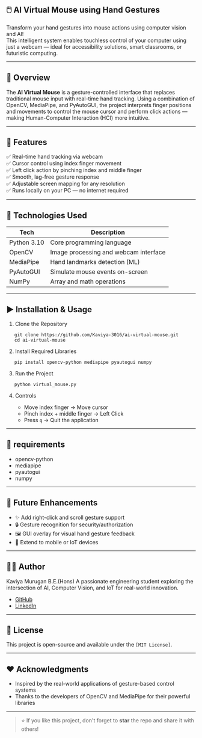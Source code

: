 ## 🖱️ AI Virtual Mouse using Hand Gestures

Transform your hand gestures into mouse actions using computer vision and AI!  
This intelligent system enables touchless control of your computer using just a webcam — ideal for accessibility solutions, smart classrooms, or futuristic computing.

---

## 🚀 Overview

The **AI Virtual Mouse** is a gesture-controlled interface that replaces traditional mouse input with real-time hand tracking. Using a combination of OpenCV, MediaPipe, and PyAutoGUI, the project interprets finger positions and movements to control the mouse cursor and perform click actions — making Human-Computer Interaction (HCI) more intuitive.

---

## 🎯 Features

✅ Real-time hand tracking via webcam  
✅ Cursor control using index finger movement  
✅ Left click action by pinching index and middle finger  
✅ Smooth, lag-free gesture response  
✅ Adjustable screen mapping for any resolution  
✅ Runs locally on your PC — no internet required

---

## 🧠 Technologies Used

| Tech         | Description                           |
|--------------|---------------------------------------|
| Python 3.10  | Core programming language             |
| OpenCV       | Image processing and webcam interface |
| MediaPipe    | Hand landmarks detection (ML)         |
| PyAutoGUI    | Simulate mouse events on-screen       |
| NumPy        | Array and math operations             |

---

## ▶️ Installation & Usage

1. Clone the Repository
```
   git clone https://github.com/Kaviya-3016/ai-virtual-mouse.git
   cd ai-virtual-mouse
```

2. Install Required Libraries
```
   pip install opencv-python mediapipe pyautogui numpy
```

3. Run the Project
```
   python virtual_mouse.py
```
4. Controls

   * Move index finger → Move cursor
   * Pinch index + middle finger → Left Click
   * Press `q` → Quit the application

---

## 📁 requirements

- opencv-python
- mediapipe
- pyautogui
- numpy

---

## 🌱 Future Enhancements

* ✨ Add right-click and scroll gesture support
* 🔒 Gesture recognition for security/authorization
* 🖼️ GUI overlay for visual hand gesture feedback
* 📱 Extend to mobile or IoT devices

---

## 👩‍💻 Author

Kaviya Murugan B.E.(Hons)
A passionate engineering student exploring the intersection of AI, Computer Vision, and IoT for real-world innovation.

* [GitHub](https://github.com/Kaviya-3016)
*  [LinkedIn](https://www.linkedin.com/in/kaviya-murugan)

---

## 📜 License

This project is open-source and available under the `[MIT License]`.

---

## ❤️ Acknowledgments

* Inspired by the real-world applications of gesture-based control systems
* Thanks to the developers of OpenCV and MediaPipe for their powerful libraries

---

> ⭐ If you like this project, don't forget to **star** the repo and share it with others!


